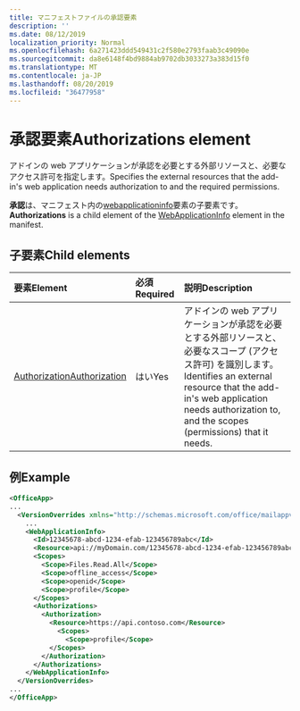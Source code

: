```yaml
---
title: マニフェストファイルの承認要素
description: ''
ms.date: 08/12/2019
localization_priority: Normal
ms.openlocfilehash: 6a271423ddd549431c2f580e2793faab3c49090e
ms.sourcegitcommit: da8e6148f4bd9884ab9702db3033273a383d15f0
ms.translationtype: MT
ms.contentlocale: ja-JP
ms.lasthandoff: 08/20/2019
ms.locfileid: "36477958"
---
```

# <a name="authorizations-element"></a><span data-ttu-id="83af5-102">承認要素</span><span class="sxs-lookup"><span data-stu-id="83af5-102">Authorizations element</span></span>

<span data-ttu-id="83af5-103">アドインの web アプリケーションが承認を必要とする外部リソースと、必要なアクセス許可を指定します。</span><span class="sxs-lookup"><span data-stu-id="83af5-103">Specifies the external resources that the add-in's web application needs authorization to and the required permissions.</span></span>

<span data-ttu-id="83af5-104">**承認**は、マニフェスト内の[webapplicationinfo](webapplicationinfo.md)要素の子要素です。</span><span class="sxs-lookup"><span data-stu-id="83af5-104">**Authorizations** is a child element of the [WebApplicationInfo](webapplicationinfo.md) element in the manifest.</span></span>

## <a name="child-elements"></a><span data-ttu-id="83af5-105">子要素</span><span class="sxs-lookup"><span data-stu-id="83af5-105">Child elements</span></span>

|  <span data-ttu-id="83af5-106">要素</span><span class="sxs-lookup"><span data-stu-id="83af5-106">Element</span></span> |  <span data-ttu-id="83af5-107">必須</span><span class="sxs-lookup"><span data-stu-id="83af5-107">Required</span></span>  |  <span data-ttu-id="83af5-108">説明</span><span class="sxs-lookup"><span data-stu-id="83af5-108">Description</span></span>  |
|:-----|:-----|:-----|
|  [<span data-ttu-id="83af5-109">Authorization</span><span class="sxs-lookup"><span data-stu-id="83af5-109">Authorization</span></span>](authorization.md)                |  <span data-ttu-id="83af5-110">はい</span><span class="sxs-lookup"><span data-stu-id="83af5-110">Yes</span></span>     |   <span data-ttu-id="83af5-111">アドインの web アプリケーションが承認を必要とする外部リソースと、必要なスコープ (アクセス許可) を識別します。</span><span class="sxs-lookup"><span data-stu-id="83af5-111">Identifies an external resource that the add-in's web application needs authorization to, and the scopes (permissions) that it needs.</span></span> |

## <a name="example"></a><span data-ttu-id="83af5-112">例</span><span class="sxs-lookup"><span data-stu-id="83af5-112">Example</span></span>

```xml
<OfficeApp>
...
  <VersionOverrides xmlns="http://schemas.microsoft.com/office/mailappversionoverrides" xsi:type="VersionOverridesV1_0">
    ...
    <WebApplicationInfo>
      <Id>12345678-abcd-1234-efab-123456789abc</Id>
      <Resource>api://myDomain.com/12345678-abcd-1234-efab-123456789abc</Resource>
      <Scopes>
        <Scope>Files.Read.All</Scope>
        <Scope>offline_access</Scope>
        <Scope>openid</Scope>
        <Scope>profile</Scope>
      </Scopes>
      <Authorizations>
        <Authorization>
          <Resource>https://api.contoso.com</Resource>
            <Scopes>
              <Scope>profile</Scope>
          </Scopes>
        </Authorization>
      </Authorizations>
    </WebApplicationInfo>
  </VersionOverrides>
...
</OfficeApp>
```
